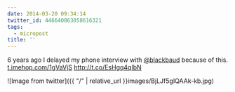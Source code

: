 ```yaml
---
date: 2014-03-20 09:34:14
twitter_id: 446640863058616321
tags:
  - micropost
title: ''
---
```


6 years ago I delayed my phone interview with [@blackbaud](https://twitter.com/blackbaud) because of this. [t.imehop.com/1gVaVjS](http://t.imehop.com/1gVaVjS) http://t.co/EsHgq4qIbN

![Image from twitter]({{ "/" | relative_url  }}images/BjLJf5gIQAAk-kb.jpg)
